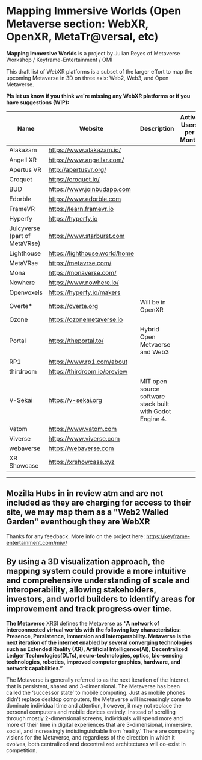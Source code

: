 # Mapping Immersive Worlds (Open Metaverse section: WebXR, OpenXR, MetaTr@versal, etc)

**Mapping Immersive Worlds** is a project by Julian Reyes of Metaverse Workshop / Keyframe-Entertainment / OMI

This draft list of WebXR platforms is a subset of the larger effort to map the upcoming Metaverse in 3D on three axis: Web2, Web3, and Open Metaverse.

**Pls let us know if you think we're missing any WebXR platforms or if you have suggestions (WIP):**

| Name | Website | Description | Active Users per Month | Avatar System | 
| ---- | ------- | ----------- | ---------------------- | ------------- |
| Alakazam | https://www.alakazam.io/ | | | |
| Angell XR | https://www.angellxr.com/ | | | |
| Apertus VR | http://apertusvr.org/ | | | |
| Croquet | https://croquet.io/ | | | |
| BUD | https://www.joinbudapp.com | | | |
| Edorble	| https://www.edorble.com | | | |
| FrameVR	 | https://learn.framevr.io | | | |
| Hyperfy	| https://hyperfy.io | | | |
| Juicyverse (part of MetaVRse) | https://www.starburst.com | | | |
| Lighthouse | https://lighthouse.world/home | | | |
| MetaVRse | https://metavrse.com/ | | | |
| Mona | https://monaverse.com/ | | | |
| Nowhere | https://www.nowhere.io/ | | | |
| Openvoxels | https://hyperfy.io/makers | | | |
| Overte* | https://overte.org | Will be in OpenXR | | |
| Ozone | https://ozonemetaverse.io | | | |
| Portal | https://theportal.to/ | Hybrid Open Metvaerse and Web3 | | |
| RP1 | https://www.rp1.com/about | | | |
| thirdroom | https://thirdroom.io/preview | | | |
| V-Sekai | https://v-sekai.org | MIT open source software stack built with Godot Engine 4. | | |
| Vatom	| https://www.vatom.com | | | |
| Viverse	| https://www.viverse.com | | | |
| webaverse	| https://webaverse.com | | | |
| XR Showcase | https://xrshowcase.xyz | | | |

------ 
Mozilla Hubs in in review atm and are not included as they are charging for access to their site, we may map them as a "Web2 Walled Garden" eventhough they are WebXR
-------

Thanks for any feedback. More info on the project here: https://keyframe-entertainment.com/miw/

By using a 3D visualization approach, the mapping system could provide a more intuitive and comprehensive understanding of scale and interoperability, allowing stakeholders, investors, and world builders to identify areas for improvement and track progress over time.
------------------------------------------------------------------------
**The Metaverse**
XRSI defines the Metaverse as **“A network of interconnected virtual worlds with the following key characteristics: Presence, Persistence, Immersion and Interoperability. Metaverse is the next iteration of the internet enabled by several converging technologies such as Extended Reality (XR), Artificial Intelligence(AI), Decentralized Ledger Technologies(DLTs), neuro-technologies, optics, bio-sensing technologies, robotics, improved computer graphics, hardware, and network capabilities.”**

The Metaverse is generally referred to as the next iteration of the Internet, that is persistent, shared and 3-dimensional. The Metaverse has been called the ‘successor state’ to mobile computing. Just as mobile phones didn’t replace desktop computers, the Metaverse will increasingly come to dominate individual time and attention, however, it may not replace the personal computers and mobile devices entirely. Instead of scrolling through mostly 2-dimensional screens, individuals will spend more and more of their time in digital experiences that are 3-dimensional, immersive, social, and increasingly indistinguishable from ‘reality.’ There are competing visions for the Metaverse, and regardless of the direction in which it evolves, both centralized and decentralized architectures will co-exist in competition.


